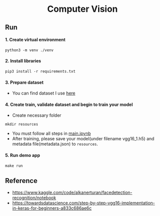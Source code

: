 <h1 align="center">
  Computer Vision
</h1>

## Run

#### 1. Create virtual environment

```shell
python3 -m venv ./venv
```

#### 2. Install libraries

```shell
pip3 install -r requirements.txt
```

#### 3. Prepare dataset

- You can find dataset I use [here](https://www.kaggle.com/code/alkanerturan/facedetection-recognition/notebook)

#### 4. Create train, validate dataset and begin to train your model

- Create necessary folder

```shell
mkdir resources
```

- You must follow all steps in [main.ipynb](main.ipynb)
- After training, please save your model(under filename vgg16_1.h5) and metadata file(metadata.json) to `resources`.

#### 5. Run demo app

```shell
make run
```

## Reference

- https://www.kaggle.com/code/alkanerturan/facedetection-recognition/notebook
- https://towardsdatascience.com/step-by-step-vgg16-implementation-in-keras-for-beginners-a833c686ae6c
